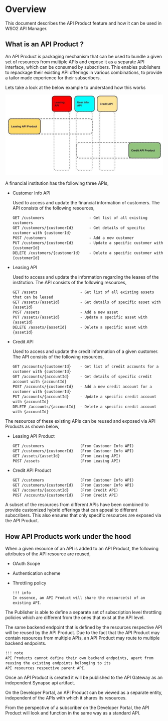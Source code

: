 # Overview
This document describes the API Product feature and how it can be used in WSO2 API Manager.

## **What is an API Product** ?

An API Product is packaging mechanism that can be used to bundle a given set of resources from multiple APIs and expose 
it as a separate API interface, which can be consumed by subscribers. This enables publishers to repackage their existing 
API offerings in various combinations, to provide a tailor made experience for their subscribers.

Lets take a look at the below example to understand how this works

   ![](assets/img/api-product/api-product-overview.png)
  
A financial institution has the following three APIs,

- Customer Info API

    Used to access and update the financial information of customers. The API consists of the following resources,

      GET /customers                    - Get list of all existing customers
      GET /customers/{customerId}       - Get details of specific customer with {customerId}
      POST /customers                   - Add a new customer
      PUT /customers/{customerId}       - Update a specific customer with {customerId}
      DELETE /customers/{customerId}    - Delete a specific customer with {customerId}
  
- Leasing API

    Used to access and update the information regarding the leases of the institution. The API consists of the following 
    resources,
    
      GET /assets                   - Get list of all existing assets that can be leased
      GET /assets/{assetId}         - Get details of specific asset with {assetId}
      POST /assets                  - Add a new asset
      PUT /assets/{assetId}         - Update a specific asset with {assetId}
      DELETE /assets/{assetId}      - Delete a specific asset with {assetId}
      
- Credit API
    
    Used to access and update the credit information of a given customer. The API consists of the following resources,      
    
      GET /accounts/{customerId}    - Get list of credit accounts for a customer with {customerId}
      GET /accounts/{accountId}     - Get details of specific credit account with {accountId}
      POST /accounts/{customerId}   - Add a new credit account for a customer with {customerId}
      PUT /accounts/{accountId}     - Update a specific credit account with {accountId}
      DELETE /accounts/{accountId}  - Delete a specific credit account with {accountId}
      
      
The resources of these existing APIs can be reused and exposed via API Products as shown below,

- Leasing API Product
    
      GET /customers                (From Customer Info API)              
      GET /customers/{customerId}   (From Customer Info API)
      GET /assets/{assetId}         (From Leasing API)
      POST /assets                  (From Leasing API)
      
- Credit API Product

      GET /customers                (From Customer Info API)              
      GET /customers/{customerId}   (From Customer Info API)
      GET /accounts/{accountId}     (From Credit API)
      POST /accounts/{customerId}   (From Credit API)
      
A subset of the resources from different APIs have been combined to provide customized hybrid offerings that can appeal 
to different subscribers. This also ensures that only specific resources are exposed via the API Product.

## **How API Products work under the hood**

When a given resource of an API is added to an API Product, the following attributes of the API resource are reused,

- OAuth Scope
- Authentication scheme
- Throttling policy

      !!! info
      In essence, an API Product will share the resource(s) of an existing API.
    

The Publisher is able to define a separate set of subscription level throttling policies which are different from the
ones that exist at the API level.

The same backend endpoint that is defined by the resources respective API will be reused by the API Product.
Due to the fact that the API Product may contain resources from multiple APIs, an API Product may route to multiple
backend endpoints.

    !!! note
    API Products cannot define their own backend endpoints, apart from reusing the existing endpoints belonging to its 
    API resources respective parent API.
    
Once an API Product is created it will be published to the API Gateway as an independent Synapse api artifact.

On the Developer Portal, an API Product can be viewed as a separate entity, independent of the APIs with which it 
shares its resources.

From the perspective of a subscriber on the Developer Portal, the API Product will look and function in the same way
as a standard API.





